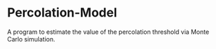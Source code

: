 # Percolation-Model
A program to estimate the value of the percolation threshold via Monte Carlo simulation.
